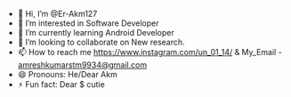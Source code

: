 - 👋 Hi, I’m @Er-Akm127
- 👀 I’m interested in Software Developer
- 🌱 I’m currently learning Android Developer
- 💞️ I’m looking to collaborate on  New research.
- 📫 How to reach me https://www.instagram.com/un_01_14/ & My_Email - amreshkumarstm9934@gmail.com
- 😄 Pronouns: He/Dear Akm
- ⚡ Fun fact: Dear $ cutie 

<!---
Er-Akm127/Er-Akm127 is a ✨ special ✨ repository because its `README.md` (this file) appears on your GitHub profile.
You can click the Preview link to take a look at your changes.
--->
